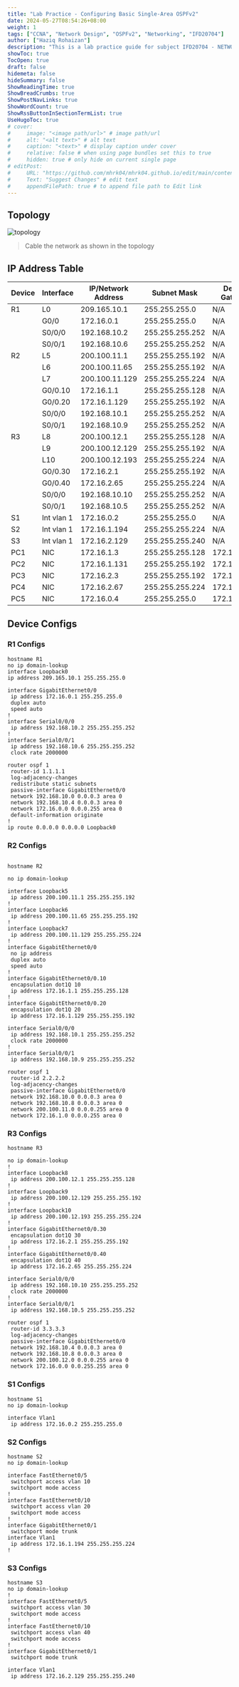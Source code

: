 ```yaml
---
title: "Lab Practice - Configuring Basic Single-Area OSPFv2"
date: 2024-05-27T08:54:26+08:00
weight: 1
tags: ["CCNA", "Network Design", "OSPFv2", "Networking", "IFD20704"]
author: ["Haziq Rohaizan"]
description: "This is a lab practice guide for subject IFD20704 - NETWORK DESIGN. The lab will focus in Configuring Basic Single-Area OSPFv2 on Cisco based hardware. We will use Cisco Packet Tracer as simulation software."
showToc: true
TocOpen: true
draft: false
hidemeta: false
hideSummary: false
ShowReadingTime: true
ShowBreadCrumbs: true
ShowPostNavLinks: true
ShowWordCount: true
ShowRssButtonInSectionTermList: true
UseHugoToc: true
# cover:
#     image: "<image path/url>" # image path/url
#     alt: "<alt text>" # alt text
#     caption: "<text>" # display caption under cover
#     relative: false # when using page bundles set this to true
#     hidden: true # only hide on current single page
# editPost:
#     URL: "https://github.com/mhrk04/mhrk04.github.io/edit/main/content/"
#     Text: "Suggest Changes" # edit text
#     appendFilePath: true # to append file path to Edit link
---
```


## Topology

![topology](/img/net-design/ospf1-1.png)

> Cable the network as shown in the topology

## IP Address Table

| Device | Interface   | IP/Network Address | Subnet Mask       | Default Gateway |
|--------|-------------|---------------------|-------------------|-----------------|
| R1     | L0          | 209.165.10.1        | 255.255.255.0     | N/A             |
|        | G0/0        | 172.16.0.1          | 255.255.255.0     | N/A             |
|        | S0/0/0      | 192.168.10.2        | 255.255.255.252   | N/A             |
|        | S0/0/1      | 192.168.10.6        | 255.255.255.252   | N/A             |
| R2     | L5          | 200.100.11.1        | 255.255.255.192   | N/A             |
|        | L6          | 200.100.11.65       | 255.255.255.192   | N/A             |
|        | L7          | 200.100.11.129      | 255.255.255.224   | N/A             |
|        | G0/0.10     | 172.16.1.1          | 255.255.255.128   | N/A             |
|        | G0/0.20     | 172.16.1.129        | 255.255.255.192   | N/A             |
|        | S0/0/0      | 192.168.10.1        | 255.255.255.252   | N/A             |
|        | S0/0/1      | 192.168.10.9        | 255.255.255.252   | N/A             |
| R3     | L8          | 200.100.12.1        | 255.255.255.128   | N/A             |
|        | L9          | 200.100.12.129      | 255.255.255.192   | N/A             |
|        | L10         | 200.100.12.193      | 255.255.255.224   | N/A             |
|        | G0/0.30     | 172.16.2.1          | 255.255.255.192   | N/A             |
|        | G0/0.40     | 172.16.2.65         | 255.255.255.224   | N/A             |
|        | S0/0/0      | 192.168.10.10       | 255.255.255.252   | N/A             |
|        | S0/0/1      | 192.168.10.5        | 255.255.255.252   | N/A             |
| S1     | Int vlan 1  | 172.16.0.2          | 255.255.255.0     | N/A             |
| S2     | Int vlan 1  | 172.16.1.194        | 255.255.255.224   | N/A             |
| S3     | Int vlan 1  | 172.16.2.129        | 255.255.255.240   | N/A             |
| PC1    | NIC         | 172.16.1.3          | 255.255.255.128   | 172.16.1.1      |
| PC2    | NIC         | 172.16.1.131        | 255.255.255.192   | 172.16.1.129    |
| PC3    | NIC         | 172.16.2.3          | 255.255.255.192   | 172.16.2.1      |
| PC4    | NIC         | 172.16.2.67         | 255.255.255.224   | 172.16.2.65     |
| PC5    | NIC         | 172.16.0.4          | 255.255.255.0     | 172.16.0.1      |

## Device Configs

### R1 Configs

```
hostname R1
no ip domain-lookup
interface Loopback0
ip address 209.165.10.1 255.255.255.0

interface GigabitEthernet0/0
 ip address 172.16.0.1 255.255.255.0
 duplex auto
 speed auto
!
interface Serial0/0/0
 ip address 192.168.10.2 255.255.255.252
!
interface Serial0/0/1
 ip address 192.168.10.6 255.255.255.252
 clock rate 2000000

router ospf 1
 router-id 1.1.1.1
 log-adjacency-changes
 redistribute static subnets 
 passive-interface GigabitEthernet0/0
 network 192.168.10.0 0.0.0.3 area 0
 network 192.168.10.4 0.0.0.3 area 0
 network 172.16.0.0 0.0.0.255 area 0
 default-information originate
!
ip route 0.0.0.0 0.0.0.0 Loopback0 
```

### R2 Configs

```

hostname R2

no ip domain-lookup

interface Loopback5
 ip address 200.100.11.1 255.255.255.192
!
interface Loopback6
 ip address 200.100.11.65 255.255.255.192
!
interface Loopback7
 ip address 200.100.11.129 255.255.255.224
!
interface GigabitEthernet0/0
 no ip address
 duplex auto
 speed auto
!
interface GigabitEthernet0/0.10
 encapsulation dot1Q 10
 ip address 172.16.1.1 255.255.255.128
!
interface GigabitEthernet0/0.20
 encapsulation dot1Q 20
 ip address 172.16.1.129 255.255.255.192

interface Serial0/0/0
 ip address 192.168.10.1 255.255.255.252
 clock rate 2000000
!
interface Serial0/0/1
 ip address 192.168.10.9 255.255.255.252

router ospf 1
 router-id 2.2.2.2
 log-adjacency-changes
 passive-interface GigabitEthernet0/0
 network 192.168.10.0 0.0.0.3 area 0
 network 192.168.10.8 0.0.0.3 area 0
 network 200.100.11.0 0.0.0.255 area 0
 network 172.16.1.0 0.0.0.255 area 0

```

### R3 Configs

```
hostname R3

no ip domain-lookup
!
interface Loopback8
 ip address 200.100.12.1 255.255.255.128
!
interface Loopback9
 ip address 200.100.12.129 255.255.255.192
!
interface Loopback10
 ip address 200.100.12.193 255.255.255.224
!
interface GigabitEthernet0/0.30
 encapsulation dot1Q 30
 ip address 172.16.2.1 255.255.255.192
!
interface GigabitEthernet0/0.40
 encapsulation dot1Q 40
 ip address 172.16.2.65 255.255.255.224

interface Serial0/0/0
 ip address 192.168.10.10 255.255.255.252
 clock rate 2000000
!
interface Serial0/0/1
 ip address 192.168.10.5 255.255.255.252

router ospf 1
 router-id 3.3.3.3
 log-adjacency-changes
 passive-interface GigabitEthernet0/0
 network 192.168.10.4 0.0.0.3 area 0
 network 192.168.10.8 0.0.0.3 area 0
 network 200.100.12.0 0.0.0.255 area 0
 network 172.16.0.0 0.0.255.255 area 0
```

### S1 Configs

```
hostname S1
no ip domain-lookup

interface Vlan1
 ip address 172.16.0.2 255.255.255.0

```

### S2 Configs

```
hostname S2
no ip domain-lookup

interface FastEthernet0/5
 switchport access vlan 10
 switchport mode access
!
interface FastEthernet0/10
 switchport access vlan 20
 switchport mode access
!
interface GigabitEthernet0/1
 switchport mode trunk
interface Vlan1
 ip address 172.16.1.194 255.255.255.224
!
```

### S3 Configs

```
hostname S3
no ip domain-lookup
!
interface FastEthernet0/5
 switchport access vlan 30
 switchport mode access
!
interface FastEthernet0/10
 switchport access vlan 40
 switchport mode access
!
interface GigabitEthernet0/1
 switchport mode trunk

interface Vlan1
 ip address 172.16.2.129 255.255.255.240
```
